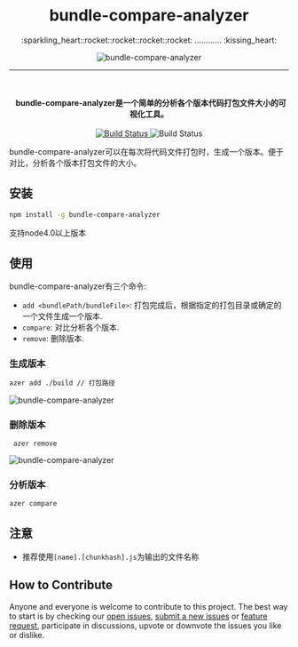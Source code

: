 <h1 align="center">bundle-compare-analyzer</h1>

<p align="center">
  :sparkling_heart::rocket::rocket::rocket::rocket: ............ :kissing_heart:
</p>

<p align="center">
  <img alt="bundle-compare-analyzer" src="https://raw.githubusercontent.com/lanjingling0510/bundle-compare-analyzer/master/.github/screenshot_1.png">
</p>

---



<p align="center">
  <br><br>
  <b>
    bundle-compare-analyzer是一个简单的分析各个版本代码打包文件大小的可视化工具。
  </b>
  <br><br>
  <a href="https://www.npmjs.com/package/bundle-compare-analyzer">
    <img alt="Build Status" src="https://img.shields.io/npm/v/bundle-compare-analyzer.svg?style=flat-square">
  </a>

  <a>
    <img alt="Build Status"  src="https://img.shields.io/travis/lanjingling0510/react-mobile-datepicker/master.svg?style=flat-square">
  </a>

</p>


bundle-compare-analyzer可以在每次将代码文件打包时，生成一个版本。便于对比，分析各个版本打包文件的大小。

## 安装

```sh
npm install -g bundle-compare-analyzer
```

支持node4.0以上版本

## 使用

bundle-compare-analyzer有三个命令:
 - `add <bundlePath/bundleFile>`: 打包完成后，根据指定的打包目录或确定的一个文件生成一个版本.
 - `compare`: 对比分析各个版本.
 - `remove`: 删除版本.




 ### 生成版本

 ```sh
 azer add ./build // 打包路径

 ```

   <img alt="bundle-compare-analyzer" src="https://raw.githubusercontent.com/lanjingling0510/bundle-compare-analyzer/master/.github/screenshot_2.png">


 ### 删除版本

 ```
  azer remove
```

<img alt="bundle-compare-analyzer" src="https://raw.githubusercontent.com/lanjingling0510/bundle-compare-analyzer/master/.github/screenshot_3.png">


 ### 分析版本

 ```sh
 azer compare

 ```

 ## 注意

 - 推荐使用`[name].[chunkhash].js`为输出的文件名称


 ## How to Contribute

Anyone and everyone is welcome to contribute to this project. The best way to
start is by checking our [open issues](https://github.com/lanjingling0510/bundle-compare-analyzer/issues),
[submit a new issues](https://github.com/lanjingling0510/bundle-compare-analyzer/issues/new?labels=bug) or
[feature request](https://github.com/lanjingling0510/bundle-compare-analyzer/issues/new?labels=enhancement),
participate in discussions, upvote or downvote the issues you like or dislike.

